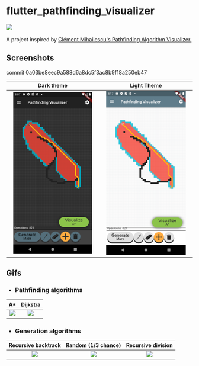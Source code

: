 # flutter_pathfinding_visualizer

![](https://github.com/egegungordu/flutter_pathfinding_visualizer/workflows/Build%20APK/badge.svg)

A project inspired by [Clément Mihailescu's
Pathfinding Algorithm Visualizer.](https://github.com/clementmihailescu/Pathfinding-Visualizer)

## Screenshots

commit 0a03be8eec9a588d6a8dc5f3ac8b9f18a250eb47

Dark theme             |  Light Theme
:-------------------------:|:-------------------------:
<img src="screenshots/Screenshot_1579626471.png" width="90%">  |  <img src="screenshots/Screenshot_1579627077.png" width="90%">

## Gifs

* ### Pathfinding algorithms
A* | Dijkstra
:-------------------------:|:-------------------------:
<img src="https://i.imgur.com/uUzWCrE.gif" width="100%">  |  <img src="https://i.imgur.com/dhhlOde.gif" width="100%">

* ### Generation algorithms
Recursive backtrack | Random (1/3 chance) | Recursive division
:-------------------------:|:-------------------------:|:-------------------------:
<img src="https://i.imgur.com/OjgPQ7T.gif" width="100%">  |  <img src="https://i.imgur.com/pGWN3K5.gif" width="100%"> | <img src="https://i.imgur.com/5Kuajei.gif" width="100%">

